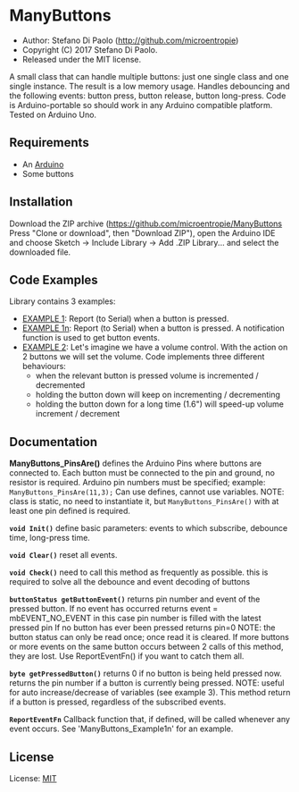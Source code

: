 ManyButtons
===========

* Author: Stefano Di Paolo (<http://github.com/microentropie>)
* Copyright (C) 2017 Stefano Di Paolo.
* Released under the MIT license.

A small class that can handle multiple buttons: just one single class and one single instance.
The result is a low memory usage.
Handles debouncing and the following events: button press, button release, button long-press.
Code is Arduino-portable so should work in any Arduino compatible platform.
Tested on Arduino Uno.

Requirements
------------
* An [Arduino](http://arduino.cc/)
* Some buttons

Installation
------------
Download the ZIP archive (<https://github.com/microentropie/ManyButtons> Press "Clone or download", then "Download ZIP"),
open the Arduino IDE and choose Sketch -> Include Library -> Add .ZIP Library... and select the downloaded file.

Code Examples
-------------
Library contains 3 examples:
* [EXAMPLE 1](https://github.com/microentropie/ManyButtons/examples/ManyButtons_Example1):
  Report (to Serial) when a button is pressed.
* [EXAMPLE 1n](https://github.com/microentropie/ManyButtons/examples/ManyButtons_Example1n):
  Report (to Serial) when a button is pressed.
  A notification function is used to get button events. 
* [EXAMPLE 2](https://github.com/microentropie/ManyButtons/examples/ManyButtons_Example2):
  Let's imagine we have a volume control.
  With the action on 2 buttons we will set the volume.
  Code implements three different behaviours:
  * when the relevant button is pressed volume is incremented / decremented
  * holding the button down will keep on incrementing / decrementing
  * holding the button down for a long time (1.6") will speed-up volume increment / decrement

Documentation
-------------
**ManyButtons_PinsAre()**
defines the Arduino Pins where buttons are connected to.
Each button must be connected to the pin and ground, no resistor is required.
Arduino pin numbers must be specified; example:
`ManyButtons_PinsAre(11,3);`
Can use defines, cannot use variables.
NOTE: class is static, no need to instantiate it, but `ManyButtons_PinsAre()` with at least one pin defined is required.

**`void Init()`**
define basic parameters: events to which subscribe, debounce time, long-press time.

**`void Clear()`**
reset all events.

**`void Check()`**
need to call this method as frequently as possible.
this is required to solve all the debounce and event decoding of buttons

**`buttonStatus getButtonEvent()`**
returns pin number and event of the pressed button.
If no event has occurred
  returns event = mbEVENT_NO_EVENT
  in this case pin number is filled with the latest pressed pin
If no button has ever been pressed returns pin=0
NOTE: the button status can only be read once;
      once read it is cleared.
      If more buttons or more events on the same button occurs
      between 2 calls of this method, they are lost.
      Use ReportEventFn() if you want to catch them all.

**`byte getPressedButton()`**
returns 0 if no button is being held pressed now.
returns the pin number if a button is currently being pressed.
NOTE: useful for auto increase/decrease of variables (see example 3).
This method return if a button is pressed, regardless of the subscribed events.

**`ReportEventFn`**
Callback function that, if defined, will be called whenever any event occurs.
See 'ManyButtons_Example1n' for an example.


License
-------
License: [MIT](https://en.wikipedia.org/wiki/MIT_License)
